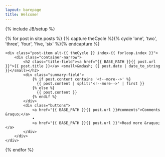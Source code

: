 ```yaml
---
layout: barepage
title: Welcome!
---
```

{% include JB/setup %}

<div class="home-page-posts">
  {% for post in site.posts %}
	{% capture theCycle %}{% cycle 'one', 'two', 'three', 'four', 'five, 'six' %}{% endcapture %}
	
	<div class="post-item alt-{{ theCycle }} index-{{ forloop.index }}">
	    <div class="container-narrow">
			<h2 class="title-field"><a href="{{ BASE_PATH }}{{ post.url }}">{{ post.title }}</a> <small>&mdash; {{ post.date | date_to_string }}</small></h2>
			<div class="summary-field">
				{% if post.content contains '<!--more-->' %}
				  {{ post.content | split:'<!--more-->' | first }}
				{% else %}
				  {{ post.content }}
				{% endif %}
			</div>
			<div class="buttons">
				<a href="{{ BASE_PATH }}{{ post.url }}#comments">Comments &raquo;</a>
				•
				<a href="{{ BASE_PATH }}{{ post.url }}">Read more &raquo;</a>
			</div> 
		</div>
	</div>
  {% endfor %}
</div>

